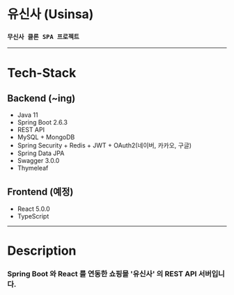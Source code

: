 # 유신사 (Usinsa)
### `무신사 클론 SPA 프로젝트`

-------------------------------------

# Tech-Stack
## Backend (~ing)
* Java 11
* Spring Boot 2.6.3
* REST API
* MySQL + MongoDB
* Spring Security + Redis + JWT + OAuth2(네이버, 카카오, 구글)
* Spring Data JPA
* Swagger 3.0.0
* Thymeleaf

## Frontend (예정)
* React 5.0.0
* TypeScript

--------------------------------------

# Description

### Spring Boot 와 React 를 연동한 쇼핑몰 '유신사' 의 REST API 서버입니다.

